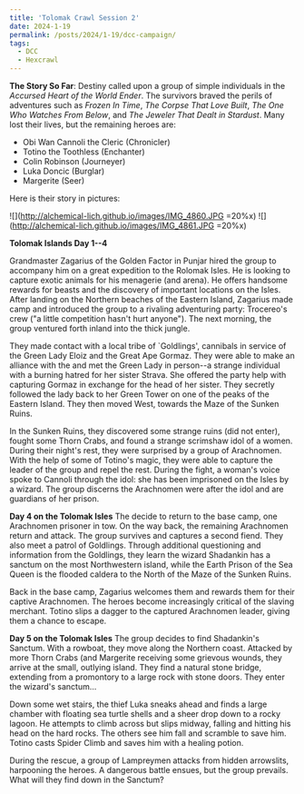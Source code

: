 ```yaml
---
title: 'Tolomak Crawl Session 2'
date: 2024-1-19
permalink: /posts/2024/1-19/dcc-campaign/
tags:
  - DCC
  - Hexcrawl
---
```



**The Story So Far**:
Destiny called upon a group of simple individuals in the *Accursed Heart of the World Ender*. The survivors braved the perils of adventures such as *Frozen In Time*, *The Corpse That Love Built*, *The One Who Watches From Below*, and *The Jeweler That Dealt in Stardust*. Many lost their lives, but the remaining heroes are:

- Obi Wan Cannoli the Cleric (Chronicler)
- Totino the Toothless (Enchanter)
- Colin Robinson (Journeyer)
- Luka Doncic (Burglar)
- Margerite (Seer)


Here is their story in pictures:

![](http://alchemical-lich.github.io/images/IMG_4860.JPG =20%x) ![](http://alchemical-lich.github.io/images/IMG_4861.JPG =20%x)




**Tolomak Islands Day 1--4**

Grandmaster Zagarius of the Golden Factor in Punjar hired the group to accompany him on a great expedition to the Rolomak Isles. He is looking to capture exotic animals for his menagerie (and arena). He offers handsome rewards for beasts and the discovery of important locations on the Isles. After landing on the Northern beaches of the Eastern Island, Zagarius made camp and introduced the group to a rivaling adventuring party: Trocereo's crew ("a little competition hasn't hurt anyone"). The next morning, the group ventured forth inland into the thick jungle. 

They made contact with a local tribe of `Goldlings', cannibals in service of the Green Lady Eloiz and the Great Ape Gormaz. They were able to make an alliance with the and met the Green Lady in person--a strange individual with a burning hatred for her sister Strava. She offered the party help with capturing Gormaz in exchange for the head of her sister. They secretly followed the lady back to her Green Tower on one of the peaks of the Eastern Island. They then moved West, towards the Maze of the Sunken Ruins. 

In the Sunken Ruins, they discovered some strange ruins (did not enter), fought some Thorn Crabs, and found a strange scrimshaw idol of a women. During their night's rest, they were surprised by a group of Arachnomen. With the help of some of Totino's magic, they were able to capture the leader of the group and repel the rest. During the fight, a woman's voice spoke to Cannoli through the idol: she has been imprisoned on the Isles by a wizard. The group discerns the Arachnomen were after the idol and are guardians of her prison.




**Day 4 on the Tolomak Isles**
The decide to return to the base camp, one Arachnomen prisoner in tow. On the way back, the remaining Arachnomen return and attack. The group survives and captures a second fiend. They also meet a patrol of Goldlings. Through additional questioning and information from the Goldlings, they learn the wizard Shadankin has a sanctum on the most Northwestern island, while the Earth Prison of the Sea Queen is the flooded caldera to the North of the Maze of the Sunken Ruins. 

Back in the base camp, Zagarius welcomes them and rewards them for their captive Arachnomen. The heroes become increasingly critical of the slaving merchant. Totino slips a dagger to the captured Arachnomen leader, giving them a chance to escape.

**Day 5 on the Tolomak Isles**
The group decides to find Shadankin's Sanctum. With a rowboat, they move along the Northern coast. Attacked by more Thorn Crabs (and Margerite receiving some grievous wounds, they arrive at the small, outlying island. They find a natural stone bridge, extending from a promontory to a large rock with stone doors. They enter the wizard's sanctum...

Down some wet stairs, the thief Luka sneaks ahead and finds a large chamber with floating sea turtle shells and a sheer drop down to a rocky lagoon. He attempts to climb across but slips midway, falling and hitting his head on the hard rocks. The others see him fall and scramble to save him. Totino casts Spider Climb and saves him with a healing potion. 

During the rescue, a group of Lampreymen attacks from hidden arrowslits, harpooning the heroes. A dangerous battle ensues, but the group prevails. What will they find down in the Sanctum?
